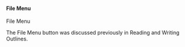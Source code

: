 #### File Menu  ####
File Menu

The File Menu button was discussed previously in Reading and Writing Outlines.




